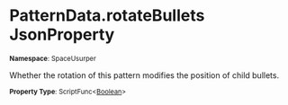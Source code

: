 # PatternData.rotateBullets JsonProperty

<small>**Namespace**: SpaceUsurper</small>

Whether the rotation of this pattern modifies the position of child bullets.

<small>**Property Type**: ScriptFunc&lt;[Boolean](https://docs.microsoft.com/en-us/dotnet/api/system.boolean?view=netframework-4.5)&gt;</small>

